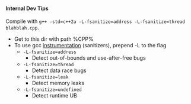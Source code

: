 #### Internal Dev Tips
Compile with `g++ -std=c++2a -L-fsanitize=address -L-fsanitize=thread blahblah.cpp`.
* Get to this dir with path %CPP%
* To use gcc [instrumentation](https://gcc.gnu.org/onlinedocs/gcc/Instrumentation-Options.html)
(sanitizers), prepend -L to the flag
    * `-L-fsanitize=address`
        * Detect out-of-bounds and use-after-free bugs
    * `-L-fsanitize=thread`
        * Detect data race bugs
    * `-L-fsanitize=leak`
        * Detect memory leaks
    * `-L-fsanitize=undefined`
        * Detect runtime UB
